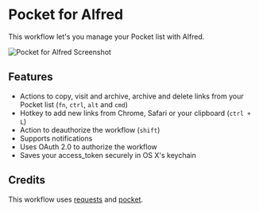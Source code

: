Pocket for Alfred
==============

This workflow let's you manage your Pocket list with Alfred.

![Pocket for Alfred Screenshot](https://raw.github.com/fniephaus/alfred-pocket/master/screenshot.gif)


## Features

- Actions to copy, visit and archive, archive and delete links from your Pocket list (```fn```, ```ctrl```, ```alt``` and ```cmd```)
- Hotkey to add new links from Chrome, Safari or your clipboard (```ctrl + L```)
- Action to deauthorize the workflow (```shift```)
- Supports notifications
- Uses OAuth 2.0 to authorize the workflow
- Saves your access_token securely in OS X's keychain


## Credits

This workflow uses [requests](https://github.com/kennethreitz/requests) and [pocket](https://github.com/tapanpandita/pocket).